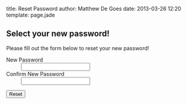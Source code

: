 title: Reset Password
author: Matthew De Goes
date: 2013-03-26 12:20
template: page.jade

<div class="two-columns">
    <h2>Select your new password!</h2>
    <p>Please fill out the form below to reset your new password!</p>
    <form class="precog-account-form" id="precog-form-reset-complete" method="post">
        <dl>
            <dt>
                <label for="new-password">New Password</label>
            </dt>
                <dd>
                    <input type="password" id="new-password" name="password">
                </dd>
            <dt>
                <label for="new-password-confirm">Confirm New Password</label>
            </dt>
                <dd>
                    <input type="password" id="new-password-confirm" name="confirmpassword">
                </dd>
        </dl>
        <input class="button small-button red-background" type="submit" value="Reset">
    </form>
</div>
<div class="two-columns-end">
</div>
<div class="clear-left"></div>